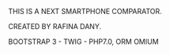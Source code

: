 THIS IS A NEXT SMARTPHONE COMPARATOR.

CREATED BY RAFINA DANY.

BOOTSTRAP 3 - TWIG - PHP7.0, ORM OMIUM 
